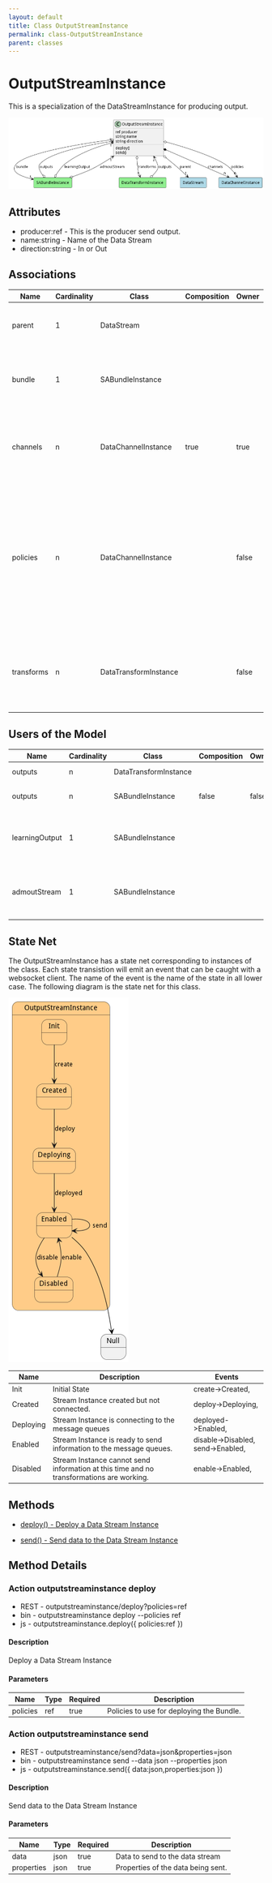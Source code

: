 ```yaml
---
layout: default
title: Class OutputStreamInstance
permalink: class-OutputStreamInstance
parent: classes
---
```


# OutputStreamInstance

This is a specialization of the DataStreamInstance for producing output.

![Logical Diagram](./logical.png)

## Attributes

* producer:ref - This is the producer send output.
* name:string - Name of the Data Stream
* direction:string - In or Out


## Associations

| Name | Cardinality | Class | Composition | Owner | Description |
| --- | --- | --- | --- | --- | --- |
| parent | 1 | DataStream |  |  | This is the parent of the data stream instance. |
| bundle | 1 | SABundleInstance |  |  | This is the Bundle instance that the data stream instance is connected. |
| channels | n | DataChannelInstance | true | true | This is the collection of channel instances that are attached to this data stream |
| policies | n | DataChannelInstance |  | false | This is the list of policies that are controlling the channels of the stream. They can come from the DataStream, the Resource, or the system overall. |
| transforms | n | DataTransformInstance |  | false | These are the transforms to run on the stream before it goes to the output streams. |


## Users of the Model

| Name | Cardinality | Class | Composition | Owner | Description |
| --- | --- | --- | --- | --- | --- |
| outputs | n | DataTransformInstance |  |  | Outputs of the transformation. |
| outputs | n | SABundleInstance | false | false | Output Data Streams for the SABR |
| learningOutput | 1 | SABundleInstance |  |  | Learning Corpus Output Stream receives updates to the aimodel |
| admoutStream | 1 | SABundleInstance |  |  | Administration Stream to handle registration of SABRS and Capabilities |



## State Net
The OutputStreamInstance has a state net corresponding to instances of the class. Each state transistion will emit an 
event that can be caught with a websocket client. The name of the event is the name of the state in all lower case.
The following diagram is the state net for this class.

![State Net Diagram](./statenet.png)

| Name | Description | Events |
| --- | --- | --- |
| Init | Initial State | create-&gt;Created,  |
| Created | Stream Instance created but not connected. | deploy-&gt;Deploying,  |
| Deploying | Stream Instance is connecting to the message queues | deployed-&gt;Enabled,  |
| Enabled | Stream Instance is ready to send information to the message queues. | disable-&gt;Disabled, send-&gt;Enabled,  |
| Disabled | Stream Instance cannot send information at this time and no transformations are working. | enable-&gt;Enabled,  |



## Methods

* [deploy() - Deploy a Data Stream Instance](#action-deploy)

* [send() - Send data to the Data Stream Instance](#action-send)


<h2>Method Details</h2>
    
### Action outputstreaminstance deploy



* REST - outputstreaminstance/deploy?policies=ref
* bin - outputstreaminstance deploy --policies ref
* js - outputstreaminstance.deploy({ policies:ref })

#### Description
Deploy a Data Stream Instance


#### Parameters
| Name | Type | Required | Description |
|---|---|---|---|
| policies | ref |true | Policies to use for deploying the Bundle. |




### Action outputstreaminstance send



* REST - outputstreaminstance/send?data=json&amp;properties=json
* bin - outputstreaminstance send --data json --properties json
* js - outputstreaminstance.send({ data:json,properties:json })

#### Description
Send data to the Data Stream Instance


#### Parameters
| Name | Type | Required | Description |
|---|---|---|---|
| data | json |true | Data to send to the data stream |
| properties | json |true | Properties of the data being sent. |





